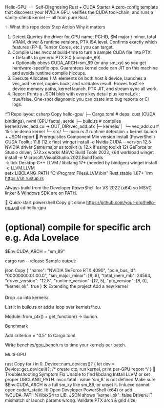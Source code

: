 Hello-GPU  —  Self-Diagnosing Rust + CUDA Starter
A zero-config template that discovers your NVIDIA GPU, verifies the CUDA
tool-chain, and runs a sanity-check kernel — all from pure Rust.

✨ What this repo does
Step	Action	Why it matters
1. Detect	Queries the driver for GPU name, PCI-ID, SM major / minor, total VRAM, driver & runtime versions, PTX ISA level.	Confirms exactly which features (FP-8, Tensor Cores, etc.) you can target.
2. Compile	Uses nvcc at build-time to turn a sample CUDA file into PTX.<br/>• Defaults to generic PTX 8.0 (compute_80).<br/>• Optionally obeys CUDA_ARCH=sm_89 (or any sm_xy) so you get hardware-specific ops.	Guarantees kernel code can JIT on this machine and avoids runtime compile hiccups.
3. Execute	Allocates 1 Mi elements on both host & device, launches a vec_add kernel, copies back, and validates result.	Proves host ↔ device memory paths, kernel launch, PTX JIT, and stream sync all work.
4. Report	Prints a JSON blob with every key detail plus kernel_ok : true/false.	One-shot diagnostic you can paste into bug reports or CI logs.

🗂️ Repo layout
csharp
Copy
hello-gpu/
├─ Cargo.toml          # deps: cust (CUDA bindings), nvml (GPU facts), serde
├─ build.rs            # compiles kernels/vec_add.cu → OUT_DIR/vec_add.ptx
├─ kernels/
│  └─ vec_add.cu       # 15-line demo kernel
└─ src/
   └─ main.rs          # runtime detection + kernel launch + JSON report
🔧 Prerequisites
Component	Min version	Install (PowerShell)
CUDA Toolkit	11.8 (12.x fine)	winget install -e Nvidia.CUDA --version 12.5
NVIDIA driver	Same major as toolkit (≥ 12.x if using toolkit 12)	GeForce or Studio driver; 572.xx works
MSVC Build Tools	2022, x64 workload	winget install -e Microsoft.VisualStudio.2022.BuildTools<br/>→ tick Desktop C++
LLVM / libclang	17+ (needed by bindgen)	winget install -e LLVM.LLVM<br/>setx LIBCLANG_PATH "C:\Program Files\LLVM\bin"
Rust	stable 1.87+	`irm https://sh.rustup.rs

Always build from the Developer PowerShell for VS 2022 (x64) so MSVC linker & Windows SDK are on PATH.

🚀 Quick-start
powershell
Copy
git clone https://github.com/your-org/hello-gpu.git
cd hello-gpu

# (optional) compile for specific arch e.g. Ada Lovelace
$Env:CUDA_ARCH = "sm_89"

cargo run --release
Sample output:

json
Copy
{
  "name": "NVIDIA GeForce RTX 4090",
  "pcie_bus_id": "00000000:01:00.0",
  "sm_major_minor": [8, 9],
  "total_mem_mb": 24564,
  "driver_version": "12.8",
  "runtime_version": [12, 5],
  "ptx_version": [8, 0],
  "kernel_ok": true
}
🛠️ Extending the project
Add a new kernel

Drop .cu into kernels/.

List it in build.rs or add a loop over kernels/*.cu.

Module::from_ptx() + get_function() → launch.

Benchmark

Add criterion = "0.5" to Cargo.toml.

Write benches/gpu_bench.rs to time your kernels per batch.

Multi-GPU

rust
Copy
for i in 0..Device::num_devices()? {
    let dev = Device::get_device(i)?;
    /* create ctx, run kernel, print per-GPU report */
}
🧩 Troubleshooting
Symptom	Fix
Unable to find libclang	Install LLVM or set proper LIBCLANG_PATH.
nvcc fatal : value 'sm_8' is not defined	Make sure $Env:CUDA_ARCH is a full sm_xy like sm_89, or unset it.
link.exe cannot open cudart_static.lib	Open Developer PowerShell (x64) or add %CUDA_PATH%\lib\x64 to LIB.
JSON shows "kernel_ok": false	Driver/JIT mismatch or launch params wrong. Validate PTX arch & grid size.
